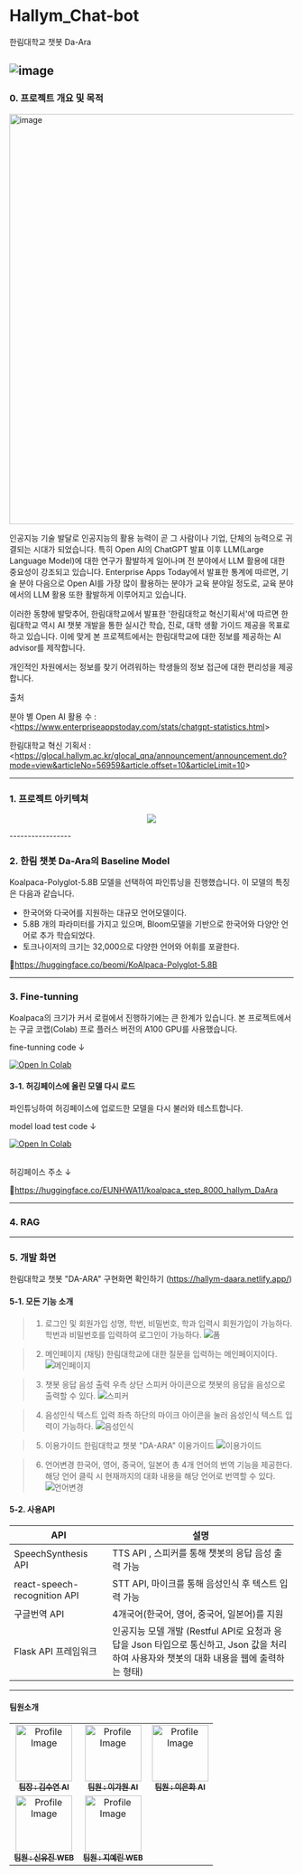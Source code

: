 # Hallym_Chat-bot
한림대학교 챗봇 Da-Ara

![image](https://github.com/Kimsuyeon0809/Hallym_Chat-bot/assets/171135177/46204ddc-5bb4-4632-81b6-9c52048e8922)
-----------------


### 0. 프로젝트 개요 및 목적

<img width="726" alt="image" src="https://github.com/Kimsuyeon0809/Hallym_Chat-bot/assets/171135177/01593c25-c215-4543-aa71-78d55f7629e2">

 인공지능 기술 발달로 인공지능의 활용 능력이 곧 그 사람이나 기업, 단체의 능력으로 귀결되는 시대가 되었습니다. 특히 Open AI의 ChatGPT 발표 이후 LLM(Large Language Model)에 대한 연구가 활발하게 일어나며 전 분야에서 LLM 활용에 대한 중요성이 강조되고 있습니다. Enterprise Apps Today에서 발표한 통계에 따르면, 기술 분야 다음으로 Open AI를 가장 많이 활용하는 분야가 교육 분야일 정도로, 교육 분야에서의 LLM 활용 또한 활발하게 이루어지고 있습니다.

 이러한 동향에 발맞추어, 한림대학교에서 발표한 '한림대학교 혁신기획서'에 따르면 한림대학교 역시 AI 챗봇 개발을 통한 실시간 학습, 진로, 대학 생활 가이드 제공을 목표로하고 있습니다. 이에 맞게 본 프로젝트에서는 한림대학교에 대한 정보를 제공하는 AI advisor를 제작합니다.

 개인적인 차원에서는 정보를 찾기 어려워하는 학생들의 정보 접근에 대한 편리성을 제공합니다.

출처 

분야 별 Open AI 활용 수 : <<https://www.enterpriseappstoday.com/stats/chatgpt-statistics.html>>

한림대학교 혁신 기획서 : <<https://glocal.hallym.ac.kr/glocal_qna/announcement/announcement.do?mode=view&articleNo=56959&article.offset=10&articleLimit=10>>

-----------------
### 1. 프로젝트 아키텍쳐
<p align="center">
 <img src="https://github.com/Kimsuyeon0809/Hallym_Chat-bot/assets/171135177/1928fbc4-3a6e-456c-b097-4eebf92cb4e1">
</p>
-----------------

### 2. 한림 챗봇 Da-Ara의 Baseline Model
 Koalpaca-Polyglot-5.8B 모델을 선택하여 파인튜닝을 진행했습니다. 이 모델의 특징은 다음과 같습니다.
   - 한국어와 다국어를 지원하는 대규모 언어모델이다.
   - 5.8B 개의 파라미터를 가지고 있으며, Bloom모델을 기반으로 한국어와 다양안 언어로 추가 학습되었다.
   - 토크나이저의 크기는 32,000으로 다양한 언어와 어휘를 포괄한다.
     
🤗<https://huggingface.co/beomi/KoAlpaca-Polyglot-5.8B>

----------------
### 3. Fine-tunning

 Koalpaca의 크기가 커서 로컬에서 진행하기에는 큰 한계가 있습니다. 본 프로젝트에서는 구글 코랩(Colab) 프로 플러스 버전의 A100 GPU를 사용했습니다.

fine-tunning code &darr; 

<a style='display:inline' target="_blank" href="https://drive.google.com/file/d/1sGJOqHJOOthNo5KTPrjZZo14y-zLNzCf/view?usp=sharing">
  <img src="https://colab.research.google.com/assets/colab-badge.svg" alt="Open In Colab"/>
</a>

#### 3-1. 허깅페이스에 올린 모델 다시 로드

 파인튜닝하여 허깅페이스에 업로드한 모델을 다시 불러와 테스트합니다.

 model load test code &darr; 
 
<a style='display:inline' target="_blank" href="https://colab.research.google.com/drive/1XlfRxnlC1dmt2HoMj4BoVJiNLurVvWre?usp=sharing">
  <img src="https://colab.research.google.com/assets/colab-badge.svg" alt="Open In Colab"/>
</a>

<br/>
<br/>

 허깅페이스 주소 &darr;
 
 🤗<https://huggingface.co/EUNHWA11/koalpaca_step_8000_hallym_DaAra>
 

 -----------------------

 ### 4. RAG




 ------------------------


### 5. 개발 화면 
한림대학교 챗봇 "DA-ARA" 구현화면 확인하기
(https://hallym-daara.netlify.app/)



#### 5-1. 모든 기능 소개
> 1. 로그인 및 회원가입
성명, 학번, 비밀번호, 학과 입력시 회원가입이 가능하다.
학번과 비밀번호를 입력하여 로그인이 가능하다.
![폼](https://github.com/Kimsuyeon0809/Hallym_Chat-bot/assets/108513967/4dd90a36-ca49-4719-9b47-3b0fb732c297)

> 2. 메인페이지 (채팅)
한림대학교에 대한 질문을 입력하는 메인페이지이다.
![메인페이지](https://github.com/Kimsuyeon0809/Hallym_Chat-bot/assets/108513967/8f8629c8-1ef8-4cd6-8f42-d368ba4ad14e)

> 3. 챗봇 응답 음성 출력
우측 상단 스피커 아이콘으로 챗봇의 응답을 음성으로 출력할 수 있다.
![스피커](https://github.com/Kimsuyeon0809/Hallym_Chat-bot/assets/108513967/982a6d6a-8dc7-4cd6-bb9d-a4604acb7a4a)

> 4. 음성인식 텍스트 입력
좌측 하단의 마이크 아이콘을 눌러 음성인식 텍스트 입력이 가능하다.
![음성인식](https://github.com/Kimsuyeon0809/Hallym_Chat-bot/assets/108513967/945be1b0-c9da-4557-a965-ca05c5be6abc)

> 5. 이용가이드
한림대학교 챗봇 "DA-ARA" 이용가이드 
![이용가이드](https://github.com/Kimsuyeon0809/Hallym_Chat-bot/assets/108513967/0fe0a3be-a9d6-4e91-8e72-3a7b99d0e5a7)

> 6. 언어변경
한국어, 영어, 중국어, 일본어 총 4개 언어의 번역 기능을 제공한다. 해당 언어 클릭 시 현재까지의 대화 내용을 해당 언어로 번역할 수 있다.
![언어변경](https://github.com/Kimsuyeon0809/Hallym_Chat-bot/assets/108513967/313c864d-8cf1-44c4-a6d9-ed1c3ec1b686)



#### 5-2. 사용API
|API|설명|
|------|---|
|SpeechSynthesis API|TTS API , 스피커를 통해 챗봇의 응답 음성 출력 가능|
|react-speech-recognition API|STT API, 마이크를 통해 음성인식 후 텍스트 입력 가능|
|구글번역 API|4개국어(한국어, 영어, 중국어, 일본어)를 지원|
|Flask API 프레임워크|인공지능 모델 개발 (Restful API로 요청과 응답을 Json 타입으로 통신하고, Json 값을 처리하여 사용자와 챗봇의 대화 내용을 웹에 출력하는 형태)|

-------------------

#### 팀원소개

<table>
  <tbody>
    <tr>
      <td align="center">
       <a href="https://github.com/Kimsuyeon0809">
        <img src="https://github.com/Kimsuyeon0809/Hallym_Chat-bot/assets/171135177/64cf2dd6-cd71-47cd-b4dc-730d235b7133" width="100px;" alt="Profile Image"/>
        <br />
        <sub><b>팀장 : 김수연 AI </b></sub></a><br /></td>
      <td align="center">
       <a href="https://github.com/Gawon77">
        <img src="https://github.com/Kimsuyeon0809/Hallym_Chat-bot/assets/171135177/11836c83-35da-411e-ade1-e73b1d775fcb" width="100px;" alt="Profile Image"/>
        <br />
        <sub><b>팀원 : 이가원 AI</b></sub></a><br /></td>
      <td align="center">
       <a href="https://github.com/LeeEunHwaa">
        <img src="https://github.com/Kimsuyeon0809/Hallym_Chat-bot/assets/171135177/e5407f50-3119-4872-a3fe-d3ac0dc0752f" width="100px;" alt="Profile Image"/>
        <br />
        <sub><b>팀원 : 이은화 AI</b></sub></a><br /></td>
     <tr/>
      <td align="center">
       <a href="https://github.com/gwonbe">
        <img src="https://github.com/Kimsuyeon0809/Hallym_Chat-bot/assets/171135177/52bc6a72-d5cc-47b7-bd67-7114bdb76071" width="100px;" alt="Profile Image"/>
        <br />
        <sub><b>팀원 : 신유진 WEB</b></sub></a><br /></td>
      <td align="center">
       <a href="https://github.com/YerinJi">
        <img src="https://github.com/Kimsuyeon0809/Hallym_Chat-bot/assets/171135177/2be8c004-6d71-4bee-a19b-91be66ef35c5" width="100px;" alt="Profile Image"/>
        <br />
        <sub><b>팀원 : 지예린 WEB</b></sub></a><br /></td>
    </tr>
  </tbody>
</table>




